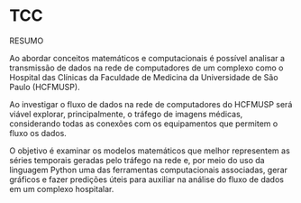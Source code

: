 # TCC

RESUMO

Ao abordar conceitos matemáticos e computacionais é possível analisar a transmissão de dados na rede de computadores de um complexo como o Hospital das Clínicas da Faculdade
de Medicina da Universidade de São Paulo (HCFMUSP).

Ao investigar o fluxo de dados na rede de computadores do HCFMUSP será viável explorar, principalmente, o tráfego de imagens médicas, considerando todas as conexões com os equipamentos que permitem o fluxo os dados.

O objetivo é examinar os modelos matemáticos que melhor representem as séries temporais geradas pelo tráfego na rede e, por meio do uso da linguagem Python uma das ferramentas computacionais associadas, gerar gráficos e fazer predições úteis para auxiliar na análise do fluxo de dados em um complexo hospitalar.
